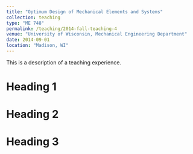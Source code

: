```yaml
---
title: "Optimum Design of Mechanical Elements and Systems"
collection: teaching
type: "ME 748"
permalink: /teaching/2014-fall-teaching-4
venue: "University of Wisconsin, Mechanical Engineering Department"
date: 2014-09-01
location: "Madison, WI"
---
```


This is a description of a teaching experience.

Heading 1
======

Heading 2
======

Heading 3
======
